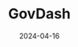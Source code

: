 ---  
layout: startup_page  
title: "GovDash"  
id: "govdash.com"  
permalink: "/govdashgovdash.com04162024/"  
website: "https://govdash.com/"  
funding_round: "Series A"  
funding_amount: "$12M"  
investors: "Northzone, Y Combinator"  
about: "GovDash is a platform that helps small businesses secure U.S. government contracts by automating the proposal generation process. It leverages AI to identify relevant contracts, draft proposals, and manage workflows, significantly reducing the time and resources required. The platform incorporates human review to ensure accuracy and quality."  
markets: "Government Contracting, AI, Artificial Intelligence (AI), Procurement"  
hq: "New York, New York, United States"  
founded_year: "2021"  
linkedin: "https://www.linkedin.com/company/govdash"  
twitter: "https://twitter.com/govdash"  
instagram: ""  
facebook: ""  
crunchbase: "https://www.crunchbase.com/organization/realize-6f6f"  
pitchbook: "https://pitchbook.com/profiles/company/515917-81"  

date_display: "16-Apr-2024"  
date: "2024-04-16"

# SEO Optimization  
meta_title: "GovDash - Series A Funding ($12M)"  
meta_description: "GovDash, GovDash is a platform that helps small businesses secure U.S. government contracts by automating the proposal generation process. It leverages AI to i..."  
meta_keywords: "GovDash, Government Contracting, AI, Artificial Intelligence (AI), Procurement, Series A funding"  
canonical_url: "https://startup.projectstartups.com/govdashgovdash.com04162024/"  
---